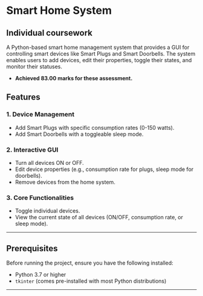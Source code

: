 # Smart Home System
## Individual coursework

A Python-based smart home management system that provides a GUI for controlling smart devices
like Smart Plugs and Smart Doorbells. 
The system enables users to add devices, edit their properties, 
toggle their states, and monitor their statuses.
- **Achieved 83.00 marks for these assessment.**


## Features

### 1. **Device Management**
- Add Smart Plugs with specific consumption rates (0-150 watts).
- Add Smart Doorbells with a toggleable sleep mode.

### 2. **Interactive GUI**
- Turn all devices ON or OFF.
- Edit device properties (e.g., consumption rate for plugs, sleep mode for doorbells).
- Remove devices from the home system.

### 3. **Core Functionalities**
- Toggle individual devices.
- View the current state of all devices (ON/OFF, consumption rate, or sleep mode).

---

## Prerequisites

Before running the project, ensure you have the following installed:
- Python 3.7 or higher
- `tkinter` (comes pre-installed with most Python distributions)

---


